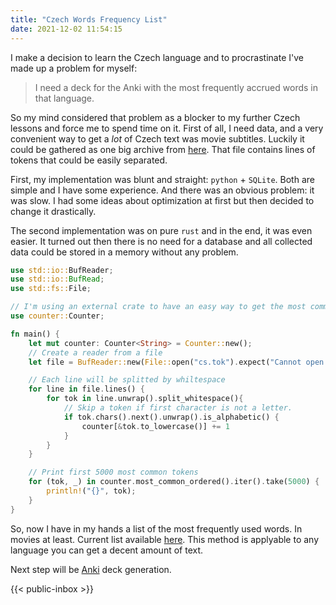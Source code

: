 ```yaml
---
title: "Czech Words Frequency List"
date: 2021-12-02 11:54:15
---
```

 I make a decision to learn the Czech language and to procrastinate I've made up a problem for myself:

> I need a deck for the Anki with the most frequently accrued words in that language.

So my mind considered that problem as a blocker to my further Czech lessons and force me to spend time on it.
First of all, I need data, and a very convenient way to get a *lot* of Czech text was movie subtitles. Luckily it could be gathered as one big archive from [here](https://object.pouta.csc.fi/OPUS-OpenSubtitles/v2018/mono/cs.tok.gz). That file contains lines of tokens that could be easily separated.

First, my implementation was blunt and straight: `python` + `SQLite`. Both are simple and I have some experience. And there was an obvious problem: it was slow. I had some ideas about optimization at first but then decided to change it drastically.

The second implementation was on pure `rust` and in the end, it was even easier. It turned out then there is no need for a database and all collected data could be stored in a memory without any problem.

```rust
use std::io::BufReader;
use std::io::BufRead;
use std::fs::File;

// I'm using an external crate to have an easy way to get the most common items.
use counter::Counter;

fn main() {
    let mut counter: Counter<String> = Counter::new();
    // Create a reader from a file
    let file = BufReader::new(File::open("cs.tok").expect("Cannot open file."));

    // Each line will be splitted by whiltespace
    for line in file.lines() {
        for tok in line.unwrap().split_whitespace(){
            // Skip a token if first character is not a letter.
            if tok.chars().next().unwrap().is_alphabetic() {
                counter[&tok.to_lowercase()] += 1
            }
        }
    }

    // Print first 5000 most common tokens
    for (tok, _) in counter.most_common_ordered().iter().take(5000) {
        println!("{}", tok);
    }
}
```

So, now I have in my hands a list of the most frequently used words. In movies at least. Current list available [here](/czfrq.tar.gz). This method is applyable to any language you can get a decent amount of text.

Next step will be [Anki](https://ankiweb.net/) deck generation.


 

 {{< public-inbox \>}}